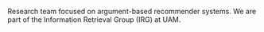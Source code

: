 Research team focused on argument-based recommender systems. We are part of the Information Retrieval Group (IRG) at UAM.